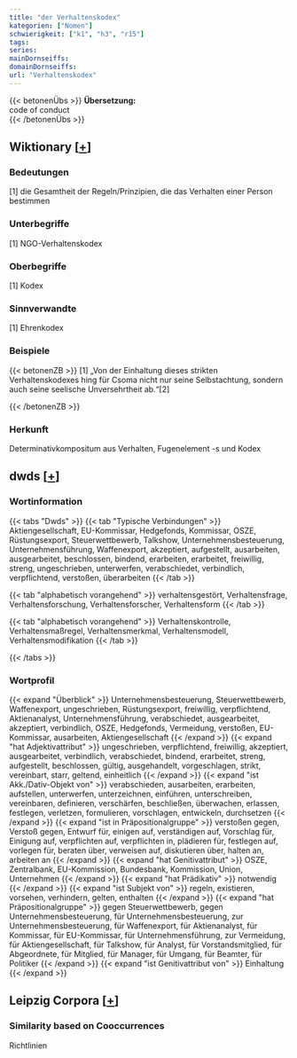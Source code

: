 ```yaml
---
title: "der Verhaltenskodex"
kategorien: ["Nomen"]
schwierigkeit: ["k1", "h3", "r15"]
tags:
series:
mainDornseiffs:
domainDornseiffs:
url: "Verhaltenskodex"
---
```


{{< betonenÜbs >}}
**Übersetzung:**  
code of conduct  
{{< /betonenÜbs >}}

## Wiktionary [[+](https://de.wiktionary.org/wiki/Verhaltenskodex)]

### Bedeutungen
[1] die Gesamtheit der Regeln/Prinzipien, die das Verhalten einer Person bestimmen  

### Unterbegriffe
[1] NGO-Verhaltenskodex  

### Oberbegriffe
[1] Kodex  

### Sinnverwandte
[1] Ehrenkodex  

### Beispiele
{{< betonenZB >}}
[1] „Von der Einhaltung dieses strikten Verhaltenskodexes hing für Csoma nicht nur seine Selbstachtung, sondern auch seine seelische Unversehrtheit ab.“[2]  

{{< /betonenZB >}}
### Herkunft
Determinativkompositum aus Verhalten, Fugenelement -s und Kodex  



## dwds [[+](https://www.dwds.de/wb/Verhaltenskodex)]

### Wortinformation
{{< tabs "Dwds" >}}
{{< tab "Typische Verbindungen" >}}
Aktiengesellschaft, EU-Kommissar, Hedgefonds, Kommissar, OSZE, Rüstungsexport, Steuerwettbewerb, Talkshow, Unternehmensbesteuerung, Unternehmensführung, Waffenexport, akzeptiert, aufgestellt, ausarbeiten, ausgearbeitet, beschlossen, bindend, erarbeiten, erarbeitet, freiwillig, streng, ungeschrieben, unterwerfen, verabschiedet, verbindlich, verpflichtend, verstoßen, überarbeiten
{{< /tab >}}

{{< tab "alphabetisch vorangehend" >}}
verhaltensgestört, Verhaltensfrage, Verhaltensforschung, Verhaltensforscher, Verhaltensform
{{< /tab >}}

{{< tab "alphabetisch vorangehend" >}}
Verhaltenskontrolle, Verhaltensmaßregel, Verhaltensmerkmal, Verhaltensmodell, Verhaltensmodifikation
{{< /tab >}}

{{< /tabs >}}

### Wortprofil
{{< expand "Überblick" >}} Unternehmensbesteuerung, Steuerwettbewerb, Waffenexport, ungeschrieben, Rüstungsexport, freiwillig, verpflichtend, Aktienanalyst, Unternehmensführung, verabschiedet, ausgearbeitet, akzeptiert, verbindlich, OSZE, Hedgefonds, Vermeidung, verstoßen, EU-Kommissar, ausarbeiten, Aktiengesellschaft {{< /expand >}}
{{< expand "hat Adjektivattribut" >}} ungeschrieben, verpflichtend, freiwillig, akzeptiert, ausgearbeitet, verbindlich, verabschiedet, bindend, erarbeitet, streng, aufgestellt, beschlossen, gültig, ausgehandelt, vorgeschlagen, strikt, vereinbart, starr, geltend, einheitlich {{< /expand >}}
{{< expand "ist Akk./Dativ-Objekt von" >}} verabschieden, ausarbeiten, erarbeiten, aufstellen, unterwerfen, unterzeichnen, einführen, unterschreiben, vereinbaren, definieren, verschärfen, beschließen, überwachen, erlassen, festlegen, verletzen, formulieren, vorschlagen, entwickeln, durchsetzen {{< /expand >}}
{{< expand "ist in Präpositionalgruppe" >}} verstoßen gegen, Verstoß gegen, Entwurf für, einigen auf, verständigen auf, Vorschlag für, Einigung auf, verpflichten auf, verpflichten in, plädieren für, festlegen auf, vorlegen für, beraten über, verweisen auf, diskutieren über, halten an, arbeiten an {{< /expand >}}
{{< expand "hat Genitivattribut" >}} OSZE, Zentralbank, EU-Kommission, Bundesbank, Kommission, Union, Unternehmen {{< /expand >}}
{{< expand "hat Prädikativ" >}} notwendig {{< /expand >}}
{{< expand "ist Subjekt von" >}} regeln, existieren, vorsehen, verhindern, gelten, enthalten {{< /expand >}}
{{< expand "hat Präpositionalgruppe" >}} gegen Steuerwettbewerb, gegen Unternehmensbesteuerung, für Unternehmensbesteuerung, zur Unternehmensbesteuerung, für Waffenexport, für Aktienanalyst, für Kommissar, für EU-Kommissar, für Unternehmensführung, zur Vermeidung, für Aktiengesellschaft, für Talkshow, für Analyst, für Vorstandsmitglied, für Abgeordnete, für Mitglied, für Manager, für Umgang, für Beamter, für Politiker {{< /expand >}}
{{< expand "ist Genitivattribut von" >}} Einhaltung {{< /expand >}}

## Leipzig Corpora [[+](https://corpora.uni-leipzig.de/en/res?word=Verhaltenskodex&corpusId=deu_newscrawl-public_2018)]


### Similarity based on Cooccurrences
Richtlinien

